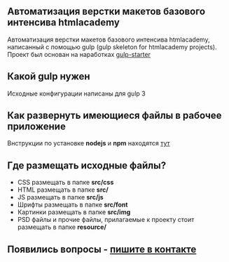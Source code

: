 ## Автоматизация верстки макетов базового интенсива htmlacademy
Автоматизация верстки макетов базового интенсива htmlacademy, написанный с помощью gulp (gulp skeleton for htmlacademy projects). Проект был основан на наработках [gulp-starter](https://github.com/pugofka/gulp-starter)

## Какой gulp нужен

Исходные конфигурации написаны для gulp 3

## Как развернуть имеющиеся файлы в рабочее приложение
Bнструкции по установке **nodejs** и **npm** находятся [тут](http://pugofka.com/blog/technology/the-prepared-starting-package-front-end-development-on-gulp/)

## Где размещать исходные файлы?
* CSS размещать в папке **src/css**
* HTML размещать в папке **src/**
* JS размещать в папке **src/js**
* Шрифты размещать в папке **src/font**
* Картинки размещать в папке **src/img**
* PSD файлы и прочие файлы, прилагаемые к проекту стоит размещать в папке **resource/**

## Появились вопросы - [пишите в контакте](https://vk.com/maxim.durnov)

